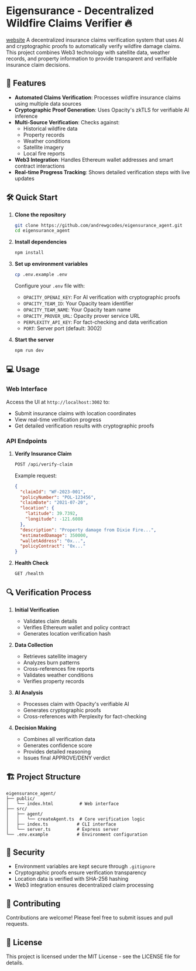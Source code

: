 # Eigensurance - Decentralized Wildfire Claims Verifier 🔥
[website](https://eigensurance.vercel.app/)
A decentralized insurance claims verification system that uses AI and cryptographic proofs to automatically verify wildfire damage claims. This project combines Web3 technology with satellite data, weather records, and property information to provide transparent and verifiable insurance claim decisions.

## 🚀 Features

- **Automated Claims Verification**: Processes wildfire insurance claims using multiple data sources
- **Cryptographic Proof Generation**: Uses Opacity's zkTLS for verifiable AI inference
- **Multi-Source Verification**: Checks against:
  - Historical wildfire data
  - Property records
  - Weather conditions
  - Satellite imagery
  - Local fire reports
- **Web3 Integration**: Handles Ethereum wallet addresses and smart contract interactions
- **Real-time Progress Tracking**: Shows detailed verification steps with live updates

## 🛠 Quick Start

1. **Clone the repository**
   ```bash
   git clone https://github.com/andrewgcodes/eigensurance_agent.git
   cd eigensurance_agent
   ```

2. **Install dependencies**
   ```bash
   npm install
   ```

3. **Set up environment variables**
   ```bash
   cp .env.example .env
   ```
   Configure your `.env` file with:
   - `OPACITY_OPENAI_KEY`: For AI verification with cryptographic proofs
   - `OPACITY_TEAM_ID`: Your Opacity team identifier
   - `OPACITY_TEAM_NAME`: Your Opacity team name
   - `OPACITY_PROVER_URL`: Opacity prover service URL
   - `PERPLEXITY_API_KEY`: For fact-checking and data verification
   - `PORT`: Server port (default: 3002)

4. **Start the server**
   ```bash
   npm run dev
   ```

## 💻 Usage

### Web Interface
Access the UI at `http://localhost:3002` to:
- Submit insurance claims with location coordinates
- View real-time verification progress
- Get detailed verification results with cryptographic proofs

### API Endpoints

1. **Verify Insurance Claim**
   ```bash
   POST /api/verify-claim
   ```
   Example request:
   ```json
   {
     "claimId": "WF-2023-001",
     "policyNumber": "POL-123456",
     "claimDate": "2021-07-20",
     "location": {
       "latitude": 39.7392,
       "longitude": -121.6088
     },
     "description": "Property damage from Dixie Fire...",
     "estimatedDamage": 350000,
     "walletAddress": "0x...",
     "policyContract": "0x..."
   }
   ```

2. **Health Check**
   ```bash
   GET /health
   ```

## 🔍 Verification Process

1. **Initial Verification**
   - Validates claim details
   - Verifies Ethereum wallet and policy contract
   - Generates location verification hash

2. **Data Collection**
   - Retrieves satellite imagery
   - Analyzes burn patterns
   - Cross-references fire reports
   - Validates weather conditions
   - Verifies property records

3. **AI Analysis**
   - Processes claim with Opacity's verifiable AI
   - Generates cryptographic proofs
   - Cross-references with Perplexity for fact-checking

4. **Decision Making**
   - Combines all verification data
   - Generates confidence score
   - Provides detailed reasoning
   - Issues final APPROVE/DENY verdict

## 🏗 Project Structure

```
eigensurance_agent/
├── public/
│   └── index.html          # Web interface
├── src/
│   ├── agent/
│   │   └── createAgent.ts  # Core verification logic
│   ├── index.ts           # CLI interface
│   └── server.ts          # Express server
└── .env.example           # Environment configuration
```

## 🔐 Security

- Environment variables are kept secure through `.gitignore`
- Cryptographic proofs ensure verification transparency
- Location data is verified with SHA-256 hashing
- Web3 integration ensures decentralized claim processing

## 🤝 Contributing

Contributions are welcome! Please feel free to submit issues and pull requests.

## 📄 License

This project is licensed under the MIT License - see the LICENSE file for details.
